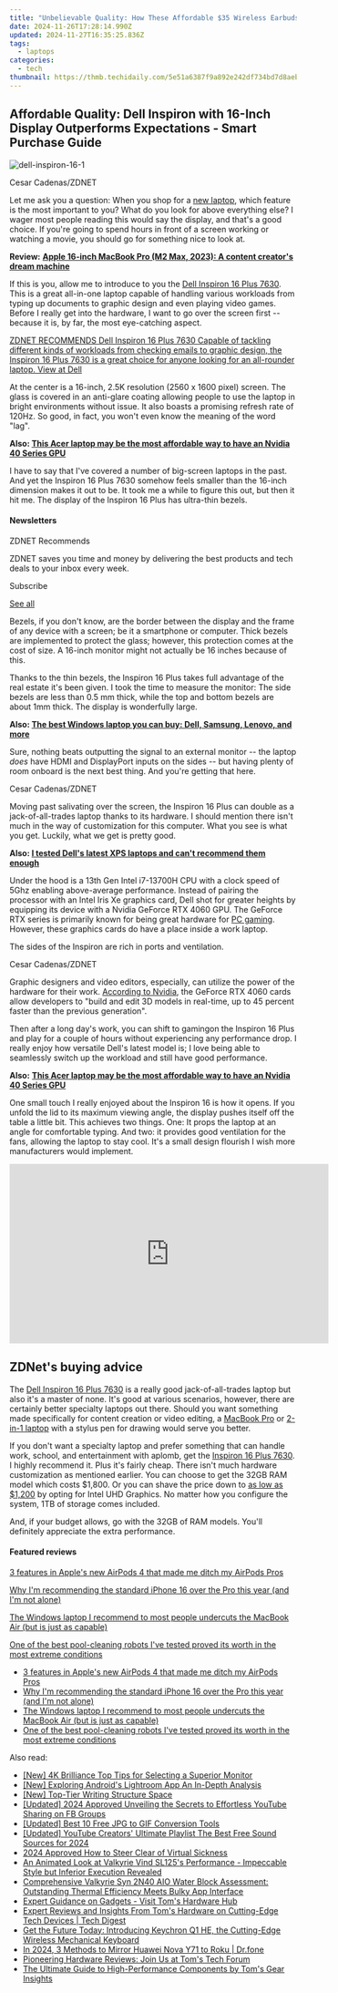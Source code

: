 ```yaml
---
title: "Unbelievable Quality: How These Affordable $35 Wireless Earbuds Outperform Expectations - Insights From ZDNet"
date: 2024-11-26T17:28:14.990Z
updated: 2024-11-27T16:35:25.836Z
tags:
  - laptops
categories:
  - tech
thumbnail: https://thmb.techidaily.com/5e51a6387f9a892e242df734bd7d8aebcab09cf3323b4c96e24f50d5adccd843.jpg
---
```


## Affordable Quality: Dell Inspiron with 16-Inch Display Outperforms Expectations - Smart Purchase Guide

![dell-inspiron-16-1](https://www.zdnet.com/a/img/resize/b5ef33c6b47b8f436d4c4c5f513859cbc31d1e1c/2023/09/05/a196b4da-2901-4902-8979-d2a695bb207b/dell-inspiron-16-1.jpg?auto=webp&width=1280)

Cesar Cadenas/ZDNET

Let me ask you a question: When you shop for a [new laptop](https://www.zdnet.com/article/best-laptop/), which feature is the most important to you? What do you look for above everything else? I wager most people reading this would say the display, and that's a good choice. If you're going to spend hours in front of a screen working or watching a movie, you should go for something nice to look at.

**Review:** [**Apple 16-inch MacBook Pro (M2 Max, 2023): A content creator's dream machine**](https://www.zdnet.com/article/apple-macbook-pro-m2-max-review/)

If this is you, allow me to introduce to you the [Dell Inspiron 16 Plus 7630](https://shop-links.co/link/?exclusive=1&publisher_slug=itechdaily19598&url=https%3A%2F%2Fwww.anrdoezrs.net%2Flinks%2F9041660%2Ftype%2Fdlg%2Fsid%2Fzd-%255F%255FCOM%255FCLICK%255FID%255F%255F-dtp%2Fhttps%3A%2F%2Fwww.dell.com%2Fen-us%2Fshop%2Fcty%2Fpdp%2Fspd%2Finspiron-16-7630-laptop%2Fusichbto7630gmhn%3F). This is a great all-in-one laptop capable of handling various workloads from typing up documents to graphic design and even playing video games. Before I really get into the hardware, I want to go over the screen first -- because it is, by far, the most eye-catching aspect.

[ZDNET RECOMMENDS Dell Inspiron 16 Plus 7630 Capable of tackling different kinds of workloads from checking emails to graphic design, the Inspiron 16 Plus 7630 is a great choice for anyone looking for an all-rounder laptop. View at Dell](https://shop-links.co/link/?exclusive=1&publisher_slug=itechdaily19598&url=https%3A%2F%2Fwww.anrdoezrs.net%2Flinks%2F9041660%2Ftype%2Fdlg%2Fsid%2Fzd-%255F%255FCOM%255FCLICK%255FID%255F%255F-dtp%2Fhttps%3A%2F%2Fwww.dell.com%2Fen-us%2Fshop%2Fcty%2Fpdp%2Fspd%2Finspiron-16-7630-laptop%2Fusichbto7630gmhn%3F)

At the center is a 16-inch, 2.5K resolution (2560 x 1600 pixel) screen. The glass is covered in an anti-glare coating allowing people to use the laptop in bright environments without issue. It also boasts a promising refresh rate of 120Hz. So good, in fact, you won't even know the meaning of the word "lag". 

**Also: [This Acer laptop may be the most affordable way to have an Nvidia 40 Series GPU](https://www.zdnet.com/article/this-acer-laptop-may-be-the-most-affordable-way-to-have-an-nvidia-40-series-gpu/)**

I have to say that I've covered a number of big-screen laptops in the past. And yet the Inspiron 16 Plus 7630 somehow feels smaller than the 16-inch dimension makes it out to be. It took me a while to figure this out, but then it hit me. The display of the Inspiron 16 Plus has ultra-thin bezels.

#### Newsletters

ZDNET Recommends

ZDNET saves you time and money by delivering the best products and tech deals to your inbox every week.

 Subscribe

[See all](https://www.zdnet.com/newsletters/)

Bezels, if you don't know, are the border between the display and the frame of any device with a screen; be it a smartphone or computer. Thick bezels are implemented to protect the glass; however, this protection comes at the cost of size. A 16-inch monitor might not actually be 16 inches because of this. 

Thanks to the thin bezels, the Inspiron 16 Plus takes full advantage of the real estate it's been given. I took the time to measure the monitor: The side bezels are less than 0.5 mm thick, while the top and bottom bezels are about 1mm thick. The display is wonderfully large.

**Also: [The best Windows laptop you can buy: Dell, Samsung, Lenovo, and more](https://www.zdnet.com/article/best-windows-laptop/)**

Sure, nothing beats outputting the signal to an external monitor -- the laptop _does_ have HDMI and DisplayPort inputs on the sides -- but having plenty of room onboard is the next best thing. And you're getting that here.

Cesar Cadenas/ZDNET

Moving past salivating over the screen, the Inspiron 16 Plus can double as a jack-of-all-trades laptop thanks to its hardware. I should mention there isn't much in the way of customization for this computer. What you see is what you get. Luckily, what we get is pretty good. 

**Also: [I tested Dell's latest XPS laptops and can't recommend them enough](https://www.zdnet.com/article/i-tested-dells-latest-xps-laptops-and-cant-recommend-them-enough/)**

Under the hood is a 13th Gen Intel i7-13700H CPU with a clock speed of 5Ghz enabling above-average performance. Instead of pairing the processor with an Intel Iris Xe graphics card, Dell shot for greater heights by equipping its device with a Nvidia GeForce RTX 4060 GPU. The GeForce RTX series is primarily known for being great hardware for [PC gaming](https://www.zdnet.com/home-and-office/home-entertainment/best-gaming-pc/). However, these graphics cards do have a place inside a work laptop.

The sides of the Inspiron are rich in ports and ventilation.

Cesar Cadenas/ZDNET

Graphic designers and video editors, especially, can utilize the power of the hardware for their work. [According to Nvidia](https://blogs.nvidia.com/blog/2023/05/18/geforce-rtx-4060-ti/), the GeForce RTX 4060 cards allow developers to "build and edit 3D models in real-time, up to 45 percent faster than the previous generation".

Then after a long day's work, you can shift to gamingon the Inspiron 16 Plus and play for a couple of hours without experiencing any performance drop. I really enjoy how versatile Dell's latest model is; I love being able to seamlessly switch up the workload and still have good performance.

**Also:** [**This Acer laptop may be the most affordable way to have an Nvidia 40 Series GPU**](https://www.zdnet.com/article/this-acer-laptop-may-be-the-most-affordable-way-to-have-an-nvidia-40-series-gpu/)

One small touch I really enjoyed about the Inspiron 16 is how it opens. If you unfold the lid to its maximum viewing angle, the display pushes itself off the table a little bit. This achieves two things. One: It props the laptop at an angle for comfortable typing. And two: it provides good ventilation for the fans, allowing the laptop to stay cool. It's a small design flourish I wish more manufacturers would implement. 

<!-- affiliate ads begin -->
<iframe width="560" height="315" src="https://www.youtube.com/embed/pejPLJBLmXw?si=WD97jA3doqbMCkCX&autoplay=1" title="YouTube video player" frameborder="0" allow="accelerometer; autoplay; clipboard-write; encrypted-media; gyroscope; picture-in-picture; web-share" referrerpolicy="strict-origin-when-cross-origin" allowfullscreen></iframe>
<!-- affiliate ads end -->

## ZDNet's buying advice

The [Dell Inspiron 16 Plus 7630](https://shop-links.co/link/?exclusive=1&publisher_slug=itechdaily19598&url=https%3A%2F%2Fwww.anrdoezrs.net%2Flinks%2F9041660%2Ftype%2Fdlg%2Fsid%2Fzd-%255F%255FCOM%255FCLICK%255FID%255F%255F-dtp%2Fhttps%3A%2F%2Fwww.dell.com%2Fen-us%2Fshop%2Fcty%2Fpdp%2Fspd%2Finspiron-16-7630-laptop%2Fusichbto7630gmhn%3F) is a really good jack-of-all-trades laptop but also it's a master of none. It's good at various scenarios, however, there are certainly better specialty laptops out there. Should you want something made specifically for content creation or video editing, a [MacBook Pro](https://www.zdnet.com/article/apple-macbook-pro-m2-max-review/) or [2-in-1 laptop](https://shop-links.co/link/?exclusive=1&publisher_slug=itechdaily19598&url=https%3A%2F%2Fwww.dell.com%2Fen-us%2Fshop%2Fdell-laptops%2Finspiron-16-plus-laptop%2Fspd%2Finspiron-16-7630-laptop%2Fusichbts7630gbkt) with a stylus pen for drawing would serve you better.

If you don't want a specialty laptop and prefer something that can handle work, school, and entertainment with aplomb, get the [Inspiron 16 Plus 7630](https://shop-links.co/link/?exclusive=1&publisher_slug=itechdaily19598&url=https%3A%2F%2Fwww.anrdoezrs.net%2Flinks%2F9041660%2Ftype%2Fdlg%2Fsid%2Fzd-%255F%255FCOM%255FCLICK%255FID%255F%255F-dtp%2Fhttps%3A%2F%2Fwww.dell.com%2Fen-us%2Fshop%2Fcty%2Fpdp%2Fspd%2Finspiron-16-7630-laptop%2Fusichbto7630gmhn%3F). I highly recommend it. Plus it's fairly cheap. There isn't much hardware customization as mentioned earlier. You can choose to get the 32GB RAM model which costs $1,800\. Or you can shave the price down to [as low as $1,200](https://shop-links.co/link/?exclusive=1&publisher_slug=itechdaily19598&url=https%3A%2F%2Fwww.anrdoezrs.net%2Flinks%2F9041660%2Ftype%2Fdlg%2Fsid%2Fzd-%255F%255FCOM%255FCLICK%255FID%255F%255F-dtp%2Fhttps%3A%2F%2Fwww.dell.com%2Fen-us%2Fshop%2Fcty%2Fpdp%2Fspd%2Finspiron-16-7630-laptop%2Fusichbto7630gmhn%3F) by opting for Intel UHD Graphics. No matter how you configure the system, 1TB of storage comes included.

And, if your budget allows, go with the 32GB of RAM models. You'll definitely appreciate the extra performance.

#### Featured reviews

[3 features in Apple's new AirPods 4 that made me ditch my AirPods Pros](https://www.zdnet.com/article/3-features-in-apples-new-airpods-4-that-made-me-ditch-my-airpods-pros/ "3 features in Apple's new AirPods 4 that made me ditch my AirPods Pros")

[Why I'm recommending the standard iPhone 16 over the Pro this year (and I'm not alone)](https://www.zdnet.com/article/why-im-recommending-the-standard-iphone-16-over-the-pro-this-year-and-im-not-alone/ "Why I'm recommending the standard iPhone 16 over the Pro this year (and I'm not alone)")

[The Windows laptop I recommend to most people undercuts the MacBook Air (but is just as capable)](https://www.zdnet.com/article/the-windows-laptop-i-recommend-to-most-people-undercuts-the-macbook-air-but-is-just-as-capable/ "The Windows laptop I recommend to most people undercuts the MacBook Air (but is just as capable)")

[One of the best pool-cleaning robots I've tested proved its worth in the most extreme conditions](https://www.zdnet.com/article/one-of-the-best-pool-cleaning-robots-ive-tested-is-450-off-for-prime-day/ "One of the best pool-cleaning robots I've tested proved its worth in the most extreme conditions")

* [3 features in Apple's new AirPods 4 that made me ditch my AirPods Pros](https://www.zdnet.com/article/3-features-in-apples-new-airpods-4-that-made-me-ditch-my-airpods-pros/ "3 features in Apple's new AirPods 4 that made me ditch my AirPods Pros")
* [Why I'm recommending the standard iPhone 16 over the Pro this year (and I'm not alone)](https://www.zdnet.com/article/why-im-recommending-the-standard-iphone-16-over-the-pro-this-year-and-im-not-alone/ "Why I'm recommending the standard iPhone 16 over the Pro this year (and I'm not alone)")
* [The Windows laptop I recommend to most people undercuts the MacBook Air (but is just as capable)](https://www.zdnet.com/article/the-windows-laptop-i-recommend-to-most-people-undercuts-the-macbook-air-but-is-just-as-capable/ "The Windows laptop I recommend to most people undercuts the MacBook Air (but is just as capable)")
* [One of the best pool-cleaning robots I've tested proved its worth in the most extreme conditions](https://www.zdnet.com/article/one-of-the-best-pool-cleaning-robots-ive-tested-is-450-off-for-prime-day/ "One of the best pool-cleaning robots I've tested proved its worth in the most extreme conditions")

<ins class="adsbygoogle"
     style="display:block"
     data-ad-format="autorelaxed"
     data-ad-client="ca-pub-7571918770474297"
     data-ad-slot="1223367746"></ins>

<ins class="adsbygoogle"
     style="display:block"
     data-ad-client="ca-pub-7571918770474297"
     data-ad-slot="8358498916"
     data-ad-format="auto"
     data-full-width-responsive="true"></ins>

<span class="atpl-alsoreadstyle">Also read:</span>
<div><ul>
<li><a href="https://fox-hovers.techidaily.com/new-4k-brilliance-top-tips-for-selecting-a-superior-monitor/"><u>[New] 4K Brilliance Top Tips for Selecting a Superior Monitor</u></a></li>
<li><a href="https://fox-helps.techidaily.com/new-exploring-androids-lightroom-app-an-in-depth-analysis/"><u>[New] Exploring Android's Lightroom App An In-Depth Analysis</u></a></li>
<li><a href="https://some-guidance.techidaily.com/new-top-tier-writing-structure-space/"><u>[New] Top-Tier Writing Structure Space</u></a></li>
<li><a href="https://youtube-webster.techidaily.com/ed-2024-approved-unveiling-the-secrets-to-effortless-youtube-sharing-on-fb-groups/"><u>[Updated] 2024 Approved Unveiling the Secrets to Effortless YouTube Sharing on FB Groups</u></a></li>
<li><a href="https://fox-blue.techidaily.com/updated-best-10-free-jpg-to-gif-conversion-tools/"><u>[Updated] Best 10 Free JPG to GIF Conversion Tools</u></a></li>
<li><a href="https://youtube-tips.techidaily.com/ed-youtube-creators-ultimate-playlist-the-best-free-sound-sources-for-2024/"><u>[Updated] YouTube Creators' Ultimate Playlist The Best Free Sound Sources for 2024</u></a></li>
<li><a href="https://some-knowledge.techidaily.com/2024-approved-how-to-steer-clear-of-virtual-sickness/"><u>2024 Approved How to Steer Clear of Virtual Sickness</u></a></li>
<li><a href="https://hardware-reviews.techidaily.com/an-animated-look-at-valkyrie-vind-sl125s-performance-impeccable-style-but-inferior-execution-revealed/"><u>An Animated Look at Valkyrie Vind SL125's Performance - Impeccable Style but Inferior Execution Revealed</u></a></li>
<li><a href="https://hardware-reviews.techidaily.com/comprehensive-valkyrie-syn-2n40-aio-water-block-assessment-outstanding-thermal-efficiency-meets-bulky-app-interface/"><u>Comprehensive Valkyrie Syn 2N40 AIO Water Block Assessment: Outstanding Thermal Efficiency Meets Bulky App Interface</u></a></li>
<li><a href="https://hardware-reviews.techidaily.com/expert-guidance-on-gadgets-visit-toms-hardware-hub/"><u>Expert Guidance on Gadgets - Visit Tom's Hardware Hub</u></a></li>
<li><a href="https://hardware-reviews.techidaily.com/expert-reviews-and-insights-from-toms-hardware-on-cutting-edge-tech-devices-tech-digest/"><u>Expert Reviews and Insights From Tom's Hardware on Cutting-Edge Tech Devices | Tech Digest</u></a></li>
<li><a href="https://hardware-reviews.techidaily.com/get-the-future-today-introducing-keychron-q1-he-the-cutting-edge-wireless-mechanical-keyboard/"><u>Get the Future Today: Introducing Keychron Q1 HE, the Cutting-Edge Wireless Mechanical Keyboard</u></a></li>
<li><a href="https://screen-mirror.techidaily.com/in-2024-3-methods-to-mirror-huawei-nova-y71-to-roku-drfone-by-drfone-android/"><u>In 2024, 3 Methods to Mirror Huawei Nova Y71 to Roku | Dr.fone</u></a></li>
<li><a href="https://hardware-reviews.techidaily.com/pioneering-hardware-reviews-join-us-at-toms-tech-forum/"><u>Pioneering Hardware Reviews: Join Us at Tom's Tech Forum</u></a></li>
<li><a href="https://hardware-reviews.techidaily.com/the-ultimate-guide-to-high-performance-components-by-toms-gear-insights/"><u>The Ultimate Guide to High-Performance Components by Tom's Gear Insights</u></a></li>
</ul></div>

